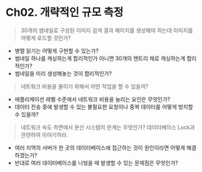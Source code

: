# Ch02. 개략적인 규모 측정

>  30개의 썸네일로 구성된 이미지 검색 결과 페이지를 생성해야 하는데 이미지를 어떻게 로드할 것인가?

* 병렬 읽기는 어떻게 구현할 수 있는가?
* 썸네일 하나를 캐싱하는게 합리적인가 아니면 30개의 엔트리 채로 캐싱하는게 합리적인가?
* 썸네일을 미리 생성해놓는 것이 합리적인가?

> 네트워크 비용을 줄이기 위해서 어떤 작업을 할 수 있을까? 

* 애플리케이션 레벨 수준에서 네트워크 비용을 늘리는 요인은 무엇인가?
* 데이터 전송 중에 발생할 수 있는 불필요한 요청이나 중복 데이터를 어떻게 방지할 수 있을까?

> 네트워크 속도 측면에서 분산 시스템의 한계는 무엇인가? 데이터베이스 Lock과 관련하여 이야기하라.  

* 여러 지역의 서버가 한 곳의 데이터베이스에 접근하는 것이 원인이라면 어떻게 해결하겠는가?
* 반대로 여러 데이터베이스를 나눴을 때 발생할 수 있는 문제점은 무엇인가?
